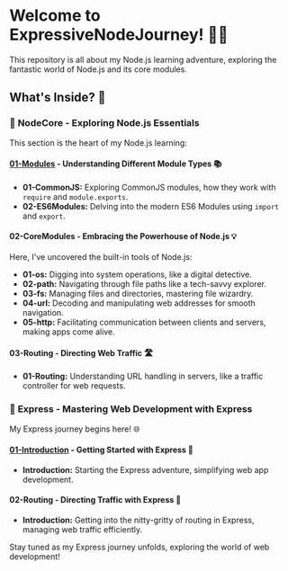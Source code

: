 
# Welcome to ExpressiveNodeJourney! 🚀🌟

This repository is all about my Node.js learning adventure, exploring the fantastic world of Node.js and its core modules.

## What's Inside? 📂

### 📁 **NodeCore** - Exploring Node.js Essentials

This section is the heart of my Node.js learning:

#### [01-Modules](01.NodeCore/01-Modules) - Understanding Different Module Types 📚

- **01-CommonJS:** Exploring CommonJS modules, how they work with `require` and `module.exports`.
- **02-ES6Modules:** Delving into the modern ES6 Modules using `import` and `export`.

#### 02-CoreModules - Embracing the Powerhouse of Node.js 💡

Here, I've uncovered the built-in tools of Node.js:

- **01-os:** Digging into system operations, like a digital detective.
- **02-path:** Navigating through file paths like a tech-savvy explorer.
- **03-fs:** Managing files and directories, mastering file wizardry.
- **04-url:** Decoding and manipulating web addresses for smooth navigation.
- **05-http:** Facilitating communication between clients and servers, making apps come alive.

#### 03-Routing - Directing Web Traffic 🛣️
- **01-Routing:** Understanding URL handling in servers, like a traffic controller for web requests.


### 📁 **Express** - Mastering Web Development with Express

My Express journey begins here! 🌐

#### [01-Introduction](01.Express/01-Introduction) - Getting Started with Express 🚀

- **Introduction:** Starting the Express adventure, simplifying web app development.

#### 02-Routing - Directing Traffic with Express 🚦
- **Introduction:** Getting into the nitty-gritty of routing in Express, managing web traffic efficiently.

Stay tuned as my Express journey unfolds, exploring the world of web development!